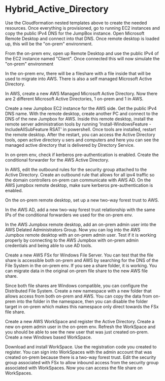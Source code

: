 # Hybrid_Active_Directory
Use the Cloudformation nested templates above to create the needed resources. Once everything is provisioned, go to running EC2 instances and copy the public IPv4 DNS for the JumpBox instance. Open Microsoft Remote Desktop and connect into that DNS. Once remote desktop is loaded up, this will be the "on-prem" environment. 

From the on-prem env, open up Remote Desktop and use the public IPv4 of the EC2 instance named "Client". Once connected this will now simulate the "on-prem" environment

In the on-prem env, there will be a fileshare with a file inside that will be used to migrate into AWS. There is also a self managed Microsoft Active Directory.

In AWS, create a new AWS Managed Microsoft Active Directory. Now there are 2 different Microsoft Active Directories, 1 on-prem and 1 in AWS.

Create a new Jumpbox EC2 instance for the AWS side. Get the public IPv4 DNS name. With the remote desktop, create another PC and connect to the DNS of the new Jumpbox for AWS. Inside this remote desktop, install the remote server administration tools by running 'Install-WindowsFeature -IncludeAllSubFeature RSAT' in powershell. Once tools are installed, restart the remote desktop. After the restart, you can access the Active Directory tools, open active directory u sers and computers and here you can see the managed active directory that is delivered by Directory Service.

In on-prem env, check if kerberos pre-authentication is enabled. Create the conditional forwarder for the AWS Active Directory.

In AWS, edit the outbound rules for the security group attached to the Active Directory. Create an outbound rule that allows for all ipv4 traffic so the domain controllers on-prem can communicate with AWS AD. On the AWS jumpbox remote desktop, make sure kerberos pre-authentication is enabled.

On the on-prem remote desktop, set up a new two-way forest trust to AWS.  

In the AWS AD, add a new two-way forest trust relationship with the same IPs of the conditional forwarders we used for the on-prem env.

In the AWS Jumpbox remote desktop, add an on-prem admin user into the AWS Delated Administrators Group. Now you can log into the AWS Jumpbox remote desktop with an on-prem admin user. Test if it is working properly by connecting to the AWS Jumpbox with on-prem admin credentials and being able to use AD tools. 

Create a new AWS FSx for Windows File Server. You can test that the file share is accessible both on-prem and AWS by searching for the DNS of the File System in the on-prem env. If you see a share folder, it is working. You can migrate data in the original on-prem file share to the new AWS file share. 

Since both file shares are Windows compatible, you can configure the Distributed File System. Create a new namespace with a new folder that allows access from both on-prem and AWS. You can copy the data from on-prem into the folder in the namespace, then you can disable the folder target in on-prem which makes this namespace only direct towards the FSx file share. 

Create a new AWS WorkSpace and register the Active Directory. Create a new on-prem admin user in the on-prem env. Refresh the WorkSpace and you should be able to see the new user that was just created on-prem. Create a new Windows based WorkSpace. 

Download and install WorkSpace. Use the registration code you created to register. You can sign into WorkSpaces with the admin account that was created on-prem because there is a two-way forest trust. Edit the security group associated with FSx to allow inbound access from the security group associated with WorkSpaces. Now you can access the file share on WorkSpaces.